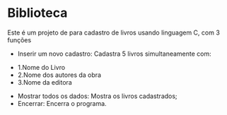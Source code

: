 # Biblioteca 

Este é um projeto de para cadastro de livros usando linguagem C, com 3 funções

+ Inserir um novo cadastro: Cadastra 5 livros simultaneamente com:
- 1.Nome do Livro
- 2.Nome dos autores da obra
- 3.Nome da editora
+ Mostrar todos os dados: Mostra os livros cadastrados;
+ Encerrar: Encerra o programa.
